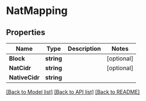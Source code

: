 # NatMapping

## Properties
Name | Type | Description | Notes
------------ | ------------- | ------------- | -------------
**Block** | **string** |  | [optional] 
**NatCidr** | **string** |  | [optional] 
**NativeCidr** | **string** |  | 

[[Back to Model list]](../README.md#documentation-for-models) [[Back to API list]](../README.md#documentation-for-api-endpoints) [[Back to README]](../README.md)


